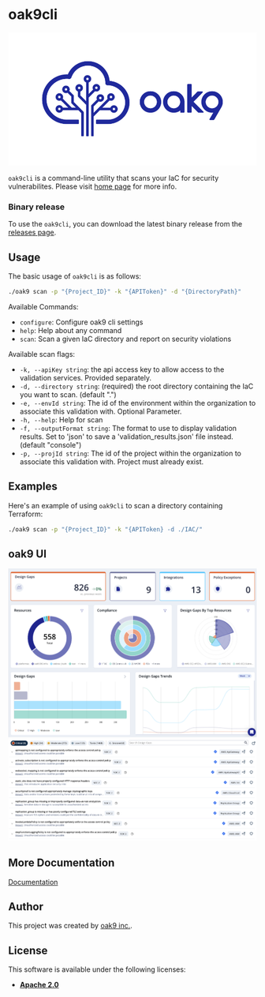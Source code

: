 # oak9cli

![Logo](files/logo.png)

`oak9cli` is a command-line utility that scans your IaC for security vulnerabilites. Please visit [home page](https://oak9.io) for more info.

### Binary release

To use the `oak9cli`, you can download the latest binary release from the [releases page](https://github.com/oak9io/oak9.cli-public/releases).

## Usage

The basic usage of `oak9cli` is as follows:

```bash
./oak9 scan -p "{Project_ID}" -k "{APIToken}" -d "{DirectoryPath}"
```

Available Commands:

- `configure`: Configure oak9 cli settings
- `help`: Help about any command
- `scan`: Scan a given IaC directory and report on security violations

Available scan flags:

- `-k, --apiKey string`: the api access key to allow access to the validation services. Provided separately.
- `-d, --directory string`: (required) the root directory containing the IaC you want to scan. (default ".")
- `-e, --envId string`: The id of the environment within the organization to associate this validation with. Optional Parameter.
- `-h, --help`: Help for scan
- `-f, --outputFormat string`: The format to use to display validation results. Set to 'json' to save a 'validation_results.json' file instead. (default "console")
- `-p, --projId string`: The id of the project within the organization to associate this validation with. Project must already exist.


## Examples

Here's an example of using `oak9cli` to scan a directory containing Terraform:

```bash
./oak9 scan -p "{Project_ID}" -k "{APIToken} -d ./IAC/"
```

## oak9 UI

![Graphs](files/Graphs.png)
![Vulnerabilites](files/ExampleVulns.png)

## More Documentation

[Documentation](https://docs.oak9.io/oak9/fundamentals/integrations/cli-integration)

## Author

This project was created by [oak9 inc.](https://oak9.io/).

## License

This software is available under the following licenses:

- **[Apache 2.0](https://github.com/oak9io/oak9.cli-public/blob/master/LICENSE)**